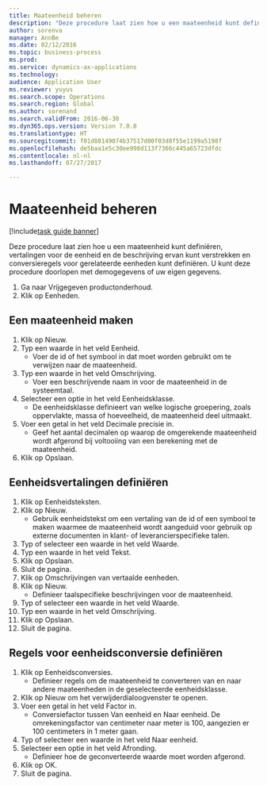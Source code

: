 ```yaml
--- 
title: Maateenheid beheren
description: "Deze procedure laat zien hoe u een maateenheid kunt definiëren, vertalingen voor de eenheid en de beschrijving ervan kunt verstrekken en conversieregels voor gerelateerde eenheden kunt definiëren."
author: sorenva
manager: AnnBe
ms.date: 02/12/2016
ms.topic: business-process
ms.prod: 
ms.service: dynamics-ax-applications
ms.technology: 
audience: Application User
ms.reviewer: yuyus
ms.search.scope: Operations
ms.search.region: Global
ms.author: sorenand
ms.search.validFrom: 2016-06-30
ms.dyn365.ops.version: Version 7.0.0
ms.translationtype: HT
ms.sourcegitcommit: f01d88149074b37517d00f03d8f55e1199a5198f
ms.openlocfilehash: de5baa1e5c30ee998d113f7366c445a65723dfdc
ms.contentlocale: nl-nl
ms.lasthandoff: 07/27/2017

---
```

# <a name="manage-unit-of-measure"></a>Maateenheid beheren

[!include[task guide banner](../../includes/task-guide-banner.md)]

Deze procedure laat zien hoe u een maateenheid kunt definiëren, vertalingen voor de eenheid en de beschrijving ervan kunt verstrekken en conversieregels voor gerelateerde eenheden kunt definiëren. U kunt deze procedure doorlopen met demogegevens of uw eigen gegevens.

1. Ga naar Vrijgegeven productonderhoud.
2. Klik op Eenheden.

## <a name="create-a-unit-of-measure"></a>Een maateenheid maken
1. Klik op Nieuw.
2. Typ een waarde in het veld Eenheid.
    * Voer de id of het symbool in dat moet worden gebruikt om te verwijzen naar de maateenheid.  
3. Typ een waarde in het veld Omschrijving.
    * Voer een beschrijvende naam in voor de maateenheid in de systeemtaal.  
4. Selecteer een optie in het veld Eenheidsklasse.
    * De eenheidsklasse definieert van welke logische groepering, zoals oppervlakte, massa of hoeveelheid, de maateenheid deel uitmaakt.  
5. Voer een getal in het veld Decimale precisie in.
    * Geef het aantal decimalen op waarop de omgerekende maateenheid wordt afgerond bij voltooiing van een berekening met de maateenheid.  
6. Klik op Opslaan.

## <a name="define-unit-translations"></a>Eenheidsvertalingen definiëren
1. Klik op Eenheidsteksten.
2. Klik op Nieuw.
    * Gebruik eenheidstekst om een vertaling van de id of een symbool te maken waarmee de maateenheid wordt aangeduid voor gebruik op externe documenten in klant- of leverancierspecifieke talen.  
3. Typ of selecteer een waarde in het veld Waarde.
4. Typ een waarde in het veld Tekst.
5. Klik op Opslaan.
6. Sluit de pagina.
7. Klik op Omschrijvingen van vertaalde eenheden.
8. Klik op Nieuw.
    * Definieer taalspecifieke beschrijvingen voor de maateenheid.  
9. Typ of selecteer een waarde in het veld Waarde.
10. Typ een waarde in het veld Omschrijving.
11. Klik op Opslaan.
12. Sluit de pagina.

## <a name="define-unit-conversion-rules"></a>Regels voor eenheidsconversie definiëren
1. Klik op Eenheidsconversies.
    * Definieer regels om de maateenheid te converteren van en naar andere maateenheden in de geselecteerde eenheidsklasse.  
2. Klik op Nieuw om het verwijderdialoogvenster te openen.
3. Voer een getal in het veld Factor in.
    * Conversiefactor tussen Van eenheid en Naar eenheid. De omrekeningsfactor van centimeter naar meter is 100, aangezien er 100 centimeters in 1 meter gaan.  
4. Typ of selecteer een waarde in het veld Naar eenheid.
5. Selecteer een optie in het veld Afronding.
    * Definieer hoe de geconverteerde waarde moet worden afgerond.  
6. Klik op OK.
7. Sluit de pagina.



